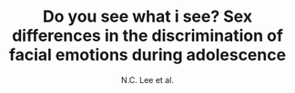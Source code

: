 ---
author: N.C. Lee et al.
title: Do you see what i see? Sex differences in the discrimination of facial emotions during adolescence
journal: Emotion
year: 2013
type: article
doi: 10.1037/a0033560
---